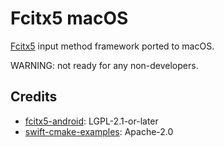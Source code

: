 # Fcitx5 macOS

[Fcitx5](https://github.com/fcitx/fcitx5) input method framework ported to macOS.

WARNING: not ready for any non-developers.

## Credits
* [fcitx5-android](https://github.com/fcitx5-android/fcitx5-android): LGPL-2.1-or-later
* [swift-cmake-examples](https://github.com/apple/swift-cmake-examples): Apache-2.0
